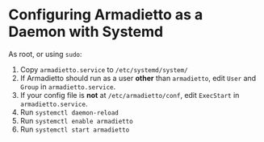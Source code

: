 # Configuring Armadietto as a Daemon with Systemd

As root, or using `sudo`:

1. Copy `armadietto.service` to `/etc/systemd/system/`
2. If Armadietto should run as a user **other** than `armadietto`, edit `User` and `Group` in `armadietto.service`.
3. If your config file is **not** at `/etc/armadietto/conf`, edit `ExecStart` in `armadietto.service`.
4. Run `systemctl daemon-reload`
5. Run `systemctl enable armadietto`
6. Run `systemctl start armadietto`
